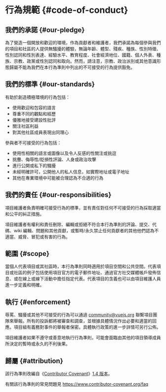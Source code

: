 # 行為規範 {#code-of-conduct}

## 我們的承諾 {#our-pledge}

為了營造一個開放和歡迎的環境，作為貢獻者和維護者，我們承諾為每個參與我們的項目和社區的人提供無騷擾的體驗，無論年齡、體型、殘疾、種族、性別特徵、性別認同和性別表達、經驗水平、教育程度、社會經濟地位、國籍、個人外表、種族、宗教、政黨或性別認同和取向。然而，請注意，宗教、政治派別或其他意識形態歸屬不能為我們在本行為準則中列出的不可接受的行為提供豁免。

## 我們的標準 {#our-standards}

有助於創造積極環境的行為包括：

- 使用歡迎和包容的語言
- 尊重不同的觀點和經歷
- 優雅地接受建設性批評
- 關注社區利益
- 對其他社區成員表現出同理心

參與者不可接受的行為包括：

- 使用性相關的語言或圖像以及令人反感的性關注或挑逗
- 挑釁、侮辱性/貶損性評論、人身或政治攻擊
- 進行公開或私下的騷擾
- 未經明確許可，公開他人的私人信息，如實際地址或電子地址
- 其他在專業環境中可能被合理認為不合適的行為

## 我們的責任 {#our-responsibilities}

項目維護者負責明確可接受行為的標準，並有責任對任何不可接受的行為採取適當和公平的糾正措施。

項目維護者有權利和責任刪除、編輯或拒絕不符合本行為準則的評論、提交、代碼、wiki 編輯、問題和其他貢獻，或暫時/永久禁止任何貢獻者的其他他們認為不適當、威脅、冒犯或有害的行為。

## 範圍 {#scope}

當個人代表項目或其社區時，本行為準則同時適用於項目空間和公共空間。代表項目或社區的例子包括使用項目官方的電子郵件地址、通過官方社交媒體帳戶發佈信息、或在線上或線下活動中擔任指定代表。代表項目的含義也可以由項目維護人員進一步定義和明確。

## 執行 {#enforcement}

辱罵、騷擾或其他不可接受的行為可以通過 community@vuejs.org 聯繫項目團隊來舉報。所有的投訴都將被審查和調查，並根據具體情況作出必要和適當的回應。項目組有義務對事件的舉報者保密。具體執行政策的進一步詳情可另行公佈。

項目維護者如果不遵守或善意地執行行為準則，可能會面臨由其他的項目領導成員所決定的暫時或永久的不利後果。

## 歸屬 {#attribution}

該行為準則改編自《[Contributor Covenant](https://www.contributor-covenant.org/)》[1.4 版本](https://www.contributor-covenant.org/version/1/4/code-of-conduct.html)。

有關該行為準則的常見問題見 https://www.contributor-covenant.org/faq

[主頁]: https://www.contributor-covenant.org
